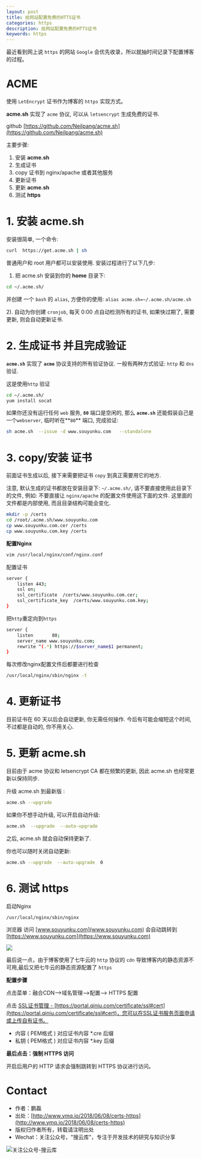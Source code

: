 ```yaml
---
layout: post
title: 给网站配置免费的HTTS证书
categories: https
description: 给网站配置免费的HTTS证书
keywords: https
---
```



最近看到网上说 `https` 的网站  `Google` 会优先收录，所以就抽时间记录下配置博客的过程。

# ACME

使用 `LetEncrypt` 证书作为博客的 `https` 实现方式。

**acme.sh** 实现了 `acme` 协议, 可以从 `letsencrypt` 生成免费的证书.

github [https://github.com/Neilpang/acme.sh](https://github.com/Neilpang/acme.sh)

主要步骤:

1.  安装 **acme.sh**
2.  生成证书
3.  copy 证书到 nginx/apache 或者其他服务
4.  更新证书
5.  更新 **acme.sh**
6.  测试 **https**

# 1. 安装 acme.sh

安装很简单, 一个命令:

```sh
curl  https://get.acme.sh | sh
```

普通用户和 root 用户都可以安装使用. 安装过程进行了以下几步:

1.  把 acme.sh 安装到你的 **home** 目录下:

```sh
cd ~/.acme.sh/
```

并创建 一个 `bash` 的 `alias`, 方便你的使用: `alias acme.sh=~/.acme.sh/acme.sh`

2). 自动为你创建 `cronjob`, 每天 0:00 点自动检测所有的证书, 如果快过期了, 需要更新, 则会自动更新证书.

# 2. 生成证书 并且完成验证

**`acme.sh`** 实现了 **`acme`** 协议支持的所有验证协议. 一般有两种方式验证: `http` 和 `dns` 验证.

这是使用`http` 验证

```sh
cd ~/.acme.sh/
yum install socat
```

如果你还没有运行任何 `web` 服务, **`80`** 端口是空闲的, 那么 **`acme.sh`** 还能假装自己是一个`webserver`, 临时听在**`80`** 端口, 完成验证:

```sh
sh acme.sh  --issue -d www.souyunku.com   --standalone
```
# 3. copy/安装 证书

前面证书生成以后, 接下来需要把证书 `copy` 到真正需要用它的地方.

注意, 默认生成的证书都放在安装目录下: `~/.acme.sh/`, 请不要直接使用此目录下的文件, 例如: 不要直接让 `nginx/apache` 的配置文件使用这下面的文件. 这里面的文件都是内部使用, 而且目录结构可能会变化.

```sh
mkdir -p /certs
cd /root/.acme.sh/www.souyunku.com
cp www.souyunku.com.cer /certs
cp www.souyunku.com.key /certs
```

**配置Nginx**

```sh
vim /usr/local/nginx/conf/nginx.conf
```

配置证书

```sh
server {
	listen 443;
	ssl on;
	ssl_certificate  /certs/www.souyunku.com.cer;
	ssl_certificate_key  /certs/www.souyunku.com.key;
}
```

把`http`重定向到`https`

```sh
server {
	listen       80;
	server_name www.souyunku.com;
	rewrite ^(.*) https://$server_name$1 permanent;
}
```

每次修改nginx配置文件后都要进行检查

```sh
/usr/local/nginx/sbin/nginx -t
```

# 4. 更新证书

目前证书在 60 天以后会自动更新, 你无需任何操作. 今后有可能会缩短这个时间, 不过都是自动的, 你不用关心.

# 5.  更新 acme.sh

目前由于 acme 协议和 letsencrypt CA 都在频繁的更新, 因此 acme.sh 也经常更新以保持同步.

升级 acme.sh 到最新版 :

```sh
acme.sh --upgrade
```

如果你不想手动升级, 可以开启自动升级:

```sh
acme.sh  --upgrade  --auto-upgrade
```

之后, acme.sh 就会自动保持更新了.

你也可以随时关闭自动更新:

```sh
acme.sh --upgrade  --auto-upgrade  0
```

#  6. 测试 https

启动Nginx

```
/usr/local/nginx/sbin/nginx
```

浏览器 访问 [www.souyunku.com](www.souyunku.com) 会自动跳转到 [https://www.souyunku.com](https://www.souyunku.com)

![](http://www.ymq.io/images/2018/certs/certs.png)

最后说一点，由于博客使用了七牛云的 `http` 协议的 `cdn` 导致博客内的静态资源不可用,最后又把七牛云的静态资源配置了 `https`

**配置步骤**

点击菜单：融合CDN-->域名管理-->配置--> HTTPS 配置

点击 [SSL证书管理 - ](https://portal.qiniu.com/certificate/ssl#cert)[https://portal.qiniu.com/certificate/ssl#cert](https://portal.qiniu.com/certificate/ssl#cert)，您可以在SSL证书服务页面申请或上传自有证书。

- 内容 ( PEM格式 )  对应证书内容  *.cre 后缀
- 私钥 ( PEM格式 ) 对应证书内容  *.key 后缀

**最后点击：强制 HTTPS 访问**

开启后用户的 HTTP 请求会强制跳转到 HTTPS 协议进行访问。

# Contact

 - 作者：鹏磊  
 - 出处：[http://www.ymq.io/2018/06/08/certs-https](http://www.ymq.io/2018/06/08/certs-https)  
 - 版权归作者所有，转载请注明出处
 - Wechat：关注公众号，"搜云库"，专注于开发技术的研究与知识分享
 
![关注公众号-搜云库](http://www.ymq.io/images/souyunku.png "搜云库")

